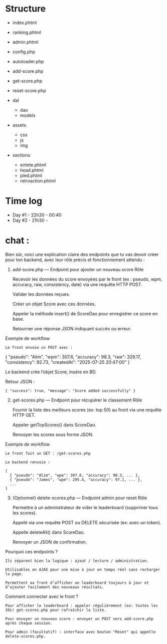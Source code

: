 # Structure 
- index.phtml
- ranking.phtml
- admin.phtml
- config.php
- autoloader.php 
- add-score.php
- get-score.php
- reset-score.php
- dal 
    - dao 
    - models 
       
- assets 
    - css
    - js
    - img
- sections
    - entete.phtml
    - head.phtml
    - pied.phtml
    - retroaction.phtml
# Time log 
- Day #1 - 22h30 - 00:40
- Day #2 - 21h30 - 
# chat : 
Bien sûr, voici une explication claire des endpoints que tu vas devoir créer pour ton backend, avec leur rôle précis et fonctionnement attendu :
1. add-score.php — Endpoint pour ajouter un nouveau score
Rôle

    Recevoir les données du score envoyées par le front (ex : pseudo, wpm, accuracy, raw, consistency, date) via une requête HTTP POST.

    Valider les données reçues.

    Créer un objet Score avec ces données.

    Appeler la méthode insert() de ScoreDao pour enregistrer ce score en base.

    Retourner une réponse JSON indiquant succès ou erreur.

Exemple de workflow

    Le front envoie un POST avec :

{
  "pseudo": "Alim",
  "wpm": 307.6,
  "accuracy": 98.3,
  "raw": 329.17,
  "consistency": 92.73,
  "createdAt": "2025-07-25 20:47:00"
}

Le backend crée l’objet Score, insère en BD.

Retour JSON :

    { "success": true, "message": "Score added successfully" }

2. get-scores.php — Endpoint pour récupérer le classement
Rôle

    Fournir la liste des meilleurs scores (ex: top 50) au front via une requête HTTP GET.

    Appeler getTopScores() dans ScoreDao.

    Renvoyer les scores sous forme JSON.

Exemple de workflow

    Le front fait un GET : /get-scores.php

    Le backend renvoie :

    [
      { "pseudo": "Alim", "wpm": 307.6, "accuracy": 98.3, ... },
      { "pseudo": "James", "wpm": 295.4, "accuracy": 97.1, ... },
      ...
    ]

3. (Optionnel) delete-scores.php — Endpoint admin pour reset
Rôle

    Permettre à un administrateur de vider le leaderboard (supprimer tous les scores).

    Appelé via une requête POST ou DELETE sécurisée (ex: avec un token).

    Appelle deleteAll() dans ScoreDao.

    Renvoyer un JSON de confirmation.

Pourquoi ces endpoints ?

    Ils séparent bien la logique : ajout / lecture / administration.

    Utilisables en AJAX pour une mise à jour en temps réel sans recharger la page.

    Permettent au front d’afficher un leaderboard toujours à jour et d’ajouter facilement des nouveaux résultats.

Comment connecter avec le front ?

    Pour afficher le leaderboard : appeler régulièrement (ex: toutes les 30s) get-scores.php pour rafraîchir la liste.

    Pour envoyer un nouveau score : envoyer un POST vers add-score.php après chaque session.

    Pour admin (facultatif) : interface avec bouton "Reset" qui appelle delete-scores.php.